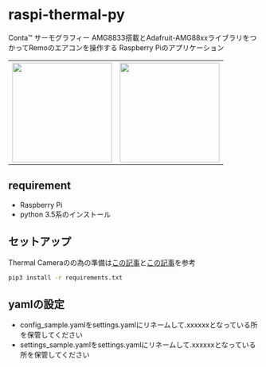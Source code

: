 # raspi-thermal-py

Conta™ サーモグラフィー AMG8833搭載とAdafruit-AMG88xxライブラリをつかってRemoのエアコンを操作する
Raspberry Piのアプリケーション



<table>
<tr>
<th>
<img src="https://camo.qiitausercontent.com/9d6584fe7959e50c58fbe00bbc39fc69ff338a99/68747470733a2f2f71696974612d696d6167652d73746f72652e73332e616d617a6f6e6177732e636f6d2f302f373132332f63373536303965632d313638652d316464652d396266352d6431653963386563316661312e706e67" height="200"/>
</th>
<th>
<img src="https://camo.qiitausercontent.com/54ea0de335c452a2d4a1a56e75807f9a67d33a51/68747470733a2f2f71696974612d696d6167652d73746f72652e73332e616d617a6f6e6177732e636f6d2f302f373132332f31303237326264332d666663312d623566352d336463382d3131633261306262383139622e706e67" height="200"/>
</th>
</tr>
</table>

##  requirement
* Raspberry Pi
* python 3.5系のインストール

## セットアップ

Thermal Cameraのの為の準備は[この記事](https://learn.adafruit.com/adafruit-amg8833-8x8-thermal-camera-sensor/raspberry-pi-thermal-camera)と[この記事](https://qiita.com/nobuyukioishi/items/499cb694b2d9286afdc3)を参考

``` sh
pip3 install -r requirements.txt
```

## yamlの設定

* config_sample.yamlをsettings.yamlにリネームして.xxxxxxとなっている所を保管してください
* settings_sample.yamlをsettings.yamlにリネームして.xxxxxxとなっている所を保管してください
